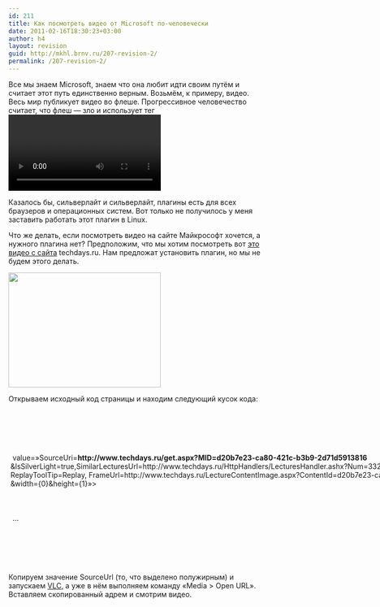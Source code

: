 ```yaml
---
id: 211
title: Как посмотреть видео от Microsoft по-человечески
date: 2011-02-16T18:30:23+03:00
author: h4
layout: revision
guid: http://mkhl.brnv.ru/207-revision-2/
permalink: /207-revision-2/
---
```

Все мы знаем Microsoft, знаем что она любит идти своим путём и считает этот путь единственно верным. Возьмём, к примеру, видео. Весь мир публикует видео во флеше. Прогрессивное человечество считает, что флеш — зло и использует тег <video>. Microsoft тоже считает, что флеш зло, но и тег <video> не признаёт, у неё своя игрушка — сильверлайт.

Казалось бы, сильверлайт и сильверлайт, плагины есть для всех браузеров и операционных систем. Вот только не получилось у меня заставить работать этот плагин в Linux.

Что же делать, если посмотреть видео на сайте Майкрософт хочется, а нужного плагина нет? Предположим, что мы хотим посмотреть вот [это видео с сайта](http://www.techdays.ru/videos/3325.html) techdays.ru. Нам предложат установить плагин, но мы не будем этого делать.

[<img class="alignnone size-medium wp-image-209" title="20110216-171017-d0b2d18bd0b4d0b5d0bbd0b5d0bdd0b8d0b5_0011" src="http://mkhl.brnv.ru/wp-content/uploads/2011/02/20110216-171017-d0b2d18bd0b4d0b5d0bbd0b5d0bdd0b8d0b5_0011-300x226.png" alt="" width="300" height="226" srcset="https://mkhl.brnv.ru/wp-content/uploads/2011/02/20110216-171017-d0b2d18bd0b4d0b5d0bbd0b5d0bdd0b8d0b5_0011-300x226.png 300w, https://mkhl.brnv.ru/wp-content/uploads/2011/02/20110216-171017-d0b2d18bd0b4d0b5d0bbd0b5d0bdd0b8d0b5_0011.png 464w" sizes="(max-width: 300px) 100vw, 300px" />](http://mkhl.brnv.ru/wp-content/uploads/2011/02/20110216-171017-d0b2d18bd0b4d0b5d0bbd0b5d0bdd0b8d0b5_0011.png)

Открываем исходный код страницы и находим следующий кусок кода:

<div style="white-space:pre;">
  <div id=&#187;silverlightPlayer&#187;><br /> <object data=&#187;data:application/x-silverlight-2,&#187; type=&#187;application/x-silverlight-2&#8243; style=&#187;height:380px;width:460px&#187;><br /> <param name=&#187;source&#187; value=&#187;http://www.techdays.ru/TechDaysPlayer.xap&#187;><br /> <param name=&#187;initParams&#187;<br /> value=&#187;SourceUri=<strong>http://www.techdays.ru/get.aspx?MID=d20b7e23-ca80-421c-b3b9-2d71d5913816</strong><br /> &IsSilverLight=true,SimilarLecturesUrl=http://www.techdays.ru/HttpHandlers/LecturesHandler.ashx?Num=3325,<br /> ReplayToolTip=Replay, FrameUrl=http://www.techdays.ru/LectureContentImage.aspx?ContentId=d20b7e23-ca80-421c-b3b9-2d71d5913816<br /> &width={0}&height={1}&#187;>
</div>

<div style="white-space:pre;">
  &#8230;
</div>

<div style="white-space:pre;">
  <span style="font-family: 'Courier New', monospace; font-size: 12px; line-height: 18px;"></object></span><span style="font-family: 'Courier New', monospace; font-size: 12px; line-height: 18px;"></div></span>
</div>

Копируем значение SourceUrl (то, что выделено полужирным) и запускаем [VLC](http://www.videolan.org/vlc/), а уже в нём выполняем команду «Media > Open URL». Вставляем скопированный адрем и смотрим видео.